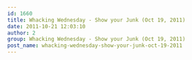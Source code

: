 ```yaml
---
id: 1660
title: Whacking Wednesday - Show your Junk (Oct 19, 2011)
date: 2011-10-21 12:03:10
author: 2
group: Whacking Wednesday - Show your Junk (Oct 19, 2011)
post_name: whacking-wednesday-show-your-junk-oct-19-2011
---
```


